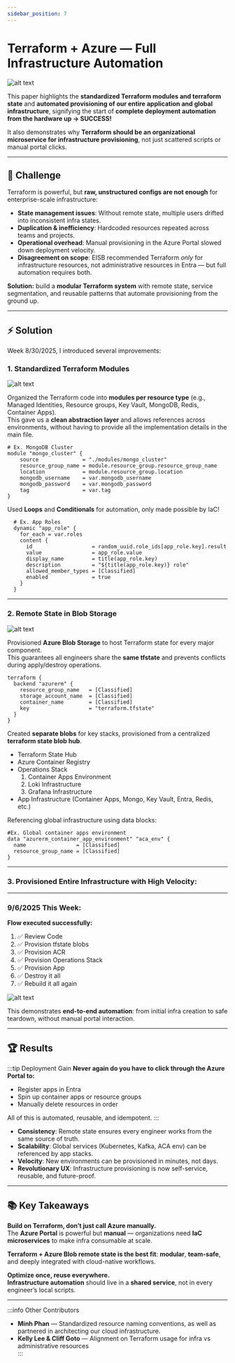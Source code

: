 ```yaml
---
sidebar_position: 7
---
```


# Terraform + Azure — Full Infrastructure Automation

![alt text](image-1.png)

This paper highlights the **standardized Terraform modules and terraform state** and **automated provisioning of our entire application and global infrastructure**, signifying the start of **complete deployment automation from the hardware up → SUCCESS!**

It also demonstrates why **Terraform should be an organizational microservice for infrastructure provisioning**, not just scattered scripts or manual portal clicks.

---

## 🚩 Challenge

Terraform is powerful, but **raw, unstructured configs are not enough** for enterprise-scale infrastructure:

- **State management issues**: Without remote state, multiple users drifted into inconsistent infra states.
- **Duplication & inefficiency**: Hardcoded resources repeated across teams and projects.
- **Operational overhead**: Manual provisioning in the Azure Portal slowed down deployment velocity.
- **Disagreement on scope**: EISB recommended Terraform _only_ for infrastructure resources, not administrative resources in Entra — but full automation requires both.

**Solution:** build a **modular Terraform system** with remote state, service segmentation, and reusable patterns that automate provisioning from the ground up.

---

## ⚡ Solution

Week 8/30/2025, I introduced several improvements:

### 1. Standardized Terraform Modules

![alt text](image-3.png)

Organized the Terraform code into **modules per resource type** (e.g., Managed Identities, Resource groups, Key Vault, MongoDB, Redis, Container Apps).  
This gave us a **clean abstraction layer** and allows references across environments, without having to provide all the implementation details in the main file.

```hcl
# Ex. MongoDB Cluster
module "mongo_cluster" {
    source              = "./modules/mongo_cluster"
    resource_group_name = module.resource_group.resource_group_name
    location            = module.resource_group.location
    mongodb_username    = var.mongodb_username
    mongodb_password    = var.mongodb_password
    tag                 = var.tag
}
```

Used **Loops** and **Conditionals** for automation, only made possible by IaC!

```hcl
  # Ex. App Roles
  dynamic "app_role" {
    for_each = var.roles
    content {
      id                   = random_uuid.role_ids[app_role.key].result
      value                = app_role.value
      display_name         = title(app_role.key)
      description          = "${title(app_role.key)} role"
      allowed_member_types = [Classified]
      enabled              = true
    }
  }
```

---

### 2. Remote State in Blob Storage

![alt text](image-5.png)

Provisioned **Azure Blob Storage** to host Terraform state for every major component.  
This guarantees all engineers share the **same tfstate** and prevents conflicts during apply/destroy operations.

```hcl
terraform {
  backend "azurerm" {
    resource_group_name   = [Classified]
    storage_account_name  = [Classified]
    container_name        = [Classified]
    key                   = "terraform.tfstate"
  }
}
```

Created **separate blobs** for key stacks, provisioned from a centralized **terraform state blob hub**.

- Terraform State Hub
- Azure Container Registry
- Operations Stack
  1. Container Apps Environment
  2. Loki Infrastructure
  3. Grafana Infrastructure
- App Infrastructure (Container Apps, Mongo, Key Vault, Entra, Redis, etc.)

Referencing global infrastructure using data blocks:

```hcl
#Ex. Global container apps environment
data "azurerm_container_app_environment" "aca_env" {
  name                = [Classified]
  resource_group_name = [Classified]
}
```

---

### 3. Provisioned Entire Infrastructure with High Velocity:

---

### 9/6/2025 This Week:

**Flow executed successfully:**

1. ✅ Review Code
2. ✅ Provision tfstate blobs
3. ✅ Provision ACR
4. ✅ Provision Operations Stack
5. ✅ Provision App
6. ✅ Destroy it all
7. ✅ Rebuild it all again

![alt text](image-6.png)

This demonstrates **end-to-end automation**: from initial infra creation to safe teardown, without manual portal interaction.

---

## 🏆 Results

:::tip Deployment Gain
**Never again do you have to click through the Azure Portal to:**

- Register apps in Entra
- Spin up container apps or resource groups
- Manually delete resources in order

All of this is automated, reusable, and idempotent.
:::

- **Consistency**: Remote state ensures every engineer works from the same source of truth.
- **Scalability**: Global services (Kubernetes, Kafka, ACA env) can be referenced by app stacks.
- **Velocity**: New environments can be provisioned in minutes, not days.
- **Revolutionary UX**: Infrastructure provisioning is now self-service, reusable, and future-proof.

---

## 📚 Key Takeaways

**Build on Terraform, don’t just call Azure manually.**  
The **Azure Portal** is powerful but **manual** — organizations need **IaC microservices** to make infra consumable at scale.

**Terraform + Azure Blob remote state is the best fit**: **modular**, **team-safe**, and deeply integrated with cloud-native workflows.

**Optimize once, reuse everywhere.**  
**Infrastructure automation** should live in a **shared service**, not in every engineer’s local scripts.

---

:::info Other Contributors

- **Minh Phan** — Standardized resource naming conventions, as well as partnered in architecting our cloud infrastructure.
- **Kelly Lee & Cliff Goto** — Alignment on Terraform usage for infra vs administrative resources  
  :::
